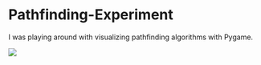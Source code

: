 # Pathfinding-Experiment
I was playing around with visualizing pathfinding algorithms with Pygame.

![](https://bornasadeghi.github.io/images/pathfinding.jpg)
